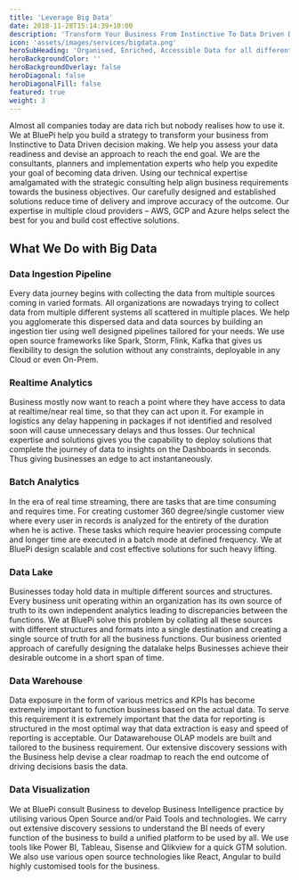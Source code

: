 ```yaml
---
title: 'Leverage Big Data'
date: 2018-11-28T15:14:39+10:00
description: 'Transform Your Business From Instinctive To Data Driven Decision Making'
icon: 'assets/images/services/bigdata.png'
heroSubHeading: 'Organised, Enriched, Accessible Data for all different use cases.'
heroBackgroundColor: ''
heroBackgroundOverlay: false
heroDiagonal: false
heroDiagonalFill: false
featured: true
weight: 3
---
```


Almost all companies today are data rich but nobody realises how to use it. We at BluePi help you build a strategy to transform your business from Instinctive to Data Driven decision making. We help you assess your data readiness and devise an approach to reach the end goal. We are the consultants, planners and implementation experts who help you expedite your goal of becoming data driven. Using our technical expertise amalgamated with the strategic consulting help align business requirements towards the business objectives. Our carefully designed and established solutions reduce time of delivery and improve accuracy of the outcome. Our expertise in multiple cloud providers – AWS, GCP and Azure helps select the best for you and build cost effective solutions.

## What We Do with Big Data

### Data Ingestion Pipeline
Every data journey begins with collecting the data from multiple sources coming in varied formats. All organizations are nowadays trying to collect data from multiple different systems all scattered in multiple places. We help you agglomerate this dispersed data and data sources by building an ingestion tier using well designed pipelines tailored for your needs. We use open source frameworks like Spark, Storm, Flink, Kafka that gives us flexibility to design the solution without any constraints, deployable in any Cloud or even On-Prem.

###  Realtime Analytics
Business mostly now want to reach a point where they have access to data at realtime/near real time, so that they can act upon it. For example in logistics any delay happening in packages if not identified and resolved soon will cause unnecessary delays and thus losses. Our technical expertise and solutions gives you the capability to deploy solutions that complete the journey of data to insights on the Dashboards in seconds. Thus giving businesses an edge to act instantaneously.

###  Batch Analytics
In the era of real time streaming, there are tasks that are time consuming and requires time. For creating customer 360 degree/single customer view where every user in records is analyzed for the entirety of the duration when he is active. These tasks which require heavier processing compute and longer time are executed in a batch mode at defined frequency. We at BluePi design scalable and cost effective solutions for such heavy lifting.

###  Data Lake
Businesses today hold data in multiple different sources and structures. Every business unit operating within an organization has its own source of truth to its own independent analytics leading to discrepancies between the functions. We at BluePi solve this problem by collating all these sources with different structures and formats into a single destination and creating a single source of truth for all the business functions. Our business oriented approach of carefully designing the datalake helps Businesses achieve their desirable outcome in a short span of time.

###  Data Warehouse
Data exposure in the form of various metrics and KPIs has become extremely important to function business based on the actual data. To serve this requirement it is extremely important that the data for reporting is structured in the most optimal way that data extraction is easy and speed of reporting is acceptable. Our Datawarehouse OLAP models are built and tailored to the business requirement. Our extensive discovery sessions with the Business help devise a clear roadmap to reach the end outcome of driving decisions basis the data.

###  Data Visualization
We at BluePi consult Business to develop Business Intelligence practice by utilising various Open Source and/or Paid Tools and technologies. We carry out extensive discovery sessions to understand the BI needs of every function of the business to build a unified platform to be used by all. We use tools like Power BI, Tableau, Sisense and Qlikview for a quick GTM solution. We also use various open source technologies like React, Angular to build highly customised tools for the business.

